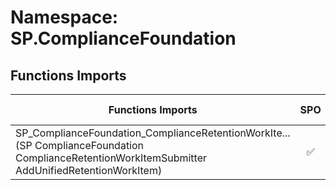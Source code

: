 # Namespace: SP.ComplianceFoundation

## Functions Imports

Functions Imports | SPO | SP 2019 | SP 2016 | SP 2013
----------|:---:|:-------:|:-------:|:-------:
<span title="SP_ComplianceFoundation_ComplianceRetentionWorkItemSubmitter_AddUnifiedRetentionWorkItem">SP_ComplianceFoundation_ComplianceRetentionWorkIte...</span> (SP ComplianceFoundation ComplianceRetentionWorkItemSubmitter AddUnifiedRetentionWorkItem) | ✅ | ❌ | ❌ | ❌